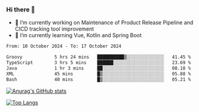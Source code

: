 ### Hi there 👋

- 🔭 I’m currently working on Maintenance of Product Release Pipeline and CICD tracking tool improvement
- 🌱 I’m currently learning Vue, Kotlin and Spring Boot

<!--START_SECTION:waka-->

```txt
From: 10 October 2024 - To: 17 October 2024

Groovy            5 hrs 24 mins   ██████████▒░░░░░░░░░░░░░░   41.45 %
TypeScript        3 hrs 5 mins    ██████░░░░░░░░░░░░░░░░░░░   23.69 %
Java              1 hr 3 mins     ██░░░░░░░░░░░░░░░░░░░░░░░   08.18 %
XML               45 mins         █▒░░░░░░░░░░░░░░░░░░░░░░░   05.88 %
Bash              40 mins         █▒░░░░░░░░░░░░░░░░░░░░░░░   05.21 %
```

<!--END_SECTION:waka-->

[![Anurag's GitHub stats](https://github-readme-stats.vercel.app/api?username=yunhao981&show_icons=true&theme=solarized-dark)](https://github.com/anuraghazra/github-readme-stats)

[![Top Langs](https://github-readme-stats.vercel.app/api/top-langs/?username=yunhao981&theme=solarized-dark&layout=compact)](https://github.com/anuraghazra/github-readme-stats)

<!--
**yunhao981/yunhao981** is a ✨ _special_ ✨ repository because its `README.md` (this file) appears on your GitHub profile.

Here are some ideas to get you started:

- 🔭 I’m currently working on Maintenance of Release Pipeline and CICD tracking tool improvement
- 🌱 I’m currently learning Vue, Kotlin and Spring Boot
- 👯 I’m looking to collaborate on ...
- 🤔 I’m looking for help with ...
- 💬 Ask me about ...
- 📫 How to reach me: ...
- 😄 Pronouns: ...
- ⚡ Fun fact: ...
-->


